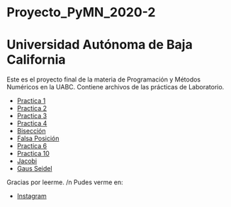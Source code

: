 # Proyecto_PyMN_2020-2
# Universidad Autónoma de Baja California

Este es el proyecto final de la materia de Programación y Métodos Numéricos en la UABC. Contiene archivos de las prácticas de Laboratorio.

* [Practica 1](https://github.com/florjordan/Proyecto_PyMN_2020-2/tree/main/Practica%201)
* [Practica 2](https://github.com/florjordan/Proyecto_PyMN_2020-2/tree/main/Practica%202)
* [Practica 3](https://github.com/florjordan/Proyecto_PyMN_2020-2/tree/main/Practica%203)
* [Practica 4](https://github.com/florjordan/Proyecto_PyMN_2020-2/tree/main/Practica%204)
* [Bisección](https://github.com/florjordan/Proyecto_PyMN_2020-2/blob/main/Practica%205/Bisecci%C3%B3n.cpp)
* [Falsa Posición](https://github.com/florjordan/Proyecto_PyMN_2020-2/blob/main/Practica%205/Falsa%20posici%C3%B3n.cpp)
* [Practica 6](https://github.com/florjordan/Proyecto_PyMN_2020-2/blob/main/Practica%206/Practica%206.cpp)
* [Practica 10](https://github.com/florjordan/Proyecto_PyMN_2020-2/blob/main/Practica%2010/Practica%2010.cpp)
* [Jacobi](https://github.com/florjordan/Proyecto_PyMN_2020-2/blob/main/Practica%2011/Jacobi.cpp)
* [Gaus Seidel](https://github.com/florjordan/Proyecto_PyMN_2020-2/blob/main/Practica%2011/GaussSeidel.cpp)

Gracias por leerme. /n
Pudes verme en:
* [Instagram](https://www.instagram.com/flor.jordan/)
